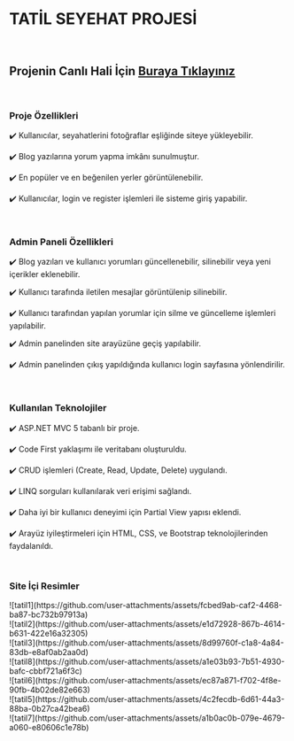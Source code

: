<h1>TATİL SEYEHAT PROJESİ</h1>
<br>
<h2>Projenin Canlı Hali İçin <a href="http://travelblog.somee.com/">Buraya Tıklayınız</a></h2>
<br/>
<h3>Proje Özellikleri</h3>
<p>✔️ Kullanıcılar, seyahatlerini fotoğraflar eşliğinde siteye yükleyebilir.</p>
<p>✔️ Blog yazılarına yorum yapma imkânı sunulmuştur.</p>
<p>✔️ En popüler ve en beğenilen yerler görüntülenebilir.</p>
<p>✔️ Kullanıcılar, login ve register işlemleri ile sisteme giriş yapabilir.</p>
<br>
<h3>Admin Paneli Özellikleri</h3>
<p>✔️ Blog yazıları ve kullanıcı yorumları güncellenebilir, silinebilir veya yeni içerikler eklenebilir.</p>
<p>✔️ Kullanıcı tarafında iletilen mesajlar görüntülenip silinebilir. </p>
<p>✔️ Kullanıcı tarafından yapılan yorumlar için silme ve güncelleme işlemleri yapılabilir.</p>
<p>✔️ Admin panelinden site arayüzüne geçiş yapılabilir.</p>
<p>✔️ Admin panelinden çıkış yapıldığında kullanıcı login sayfasına yönlendirilir.</p>
<br />
<h3>Kullanılan Teknolojiler</h3>
<p>✔️ ASP.NET MVC 5 tabanlı bir proje.</p>
<p>✔️ Code First yaklaşımı ile veritabanı oluşturuldu.</p>
<p>✔️ CRUD işlemleri (Create, Read, Update, Delete) uygulandı.</p>
<p>✔️ LINQ sorguları kullanılarak veri erişimi sağlandı.</p>
<p>✔️ Daha iyi bir kullanıcı deneyimi için Partial View yapısı eklendi.</p>
<p>✔️ Arayüz iyileştirmeleri için HTML, CSS, ve Bootstrap teknolojilerinden faydalanıldı.</p>
<br/>

<h3>Site İçi Resimler</h3>
![tatil1](https://github.com/user-attachments/assets/fcbed9ab-caf2-4468-ba87-bc732b97913a)
<br>
![tatil2](https://github.com/user-attachments/assets/e1d72928-867b-4614-b631-422e16a32305)
<br>
![tatil3](https://github.com/user-attachments/assets/8d99760f-c1a8-4a84-83db-e8af0ab2aa0d)
<br>
![tatil8](https://github.com/user-attachments/assets/a1e03b93-7b51-4930-bafc-cbbf721a6f3c)
<br>
![tatil6](https://github.com/user-attachments/assets/ec87a871-f702-4f8e-90fb-4b02de82e663)
<br>
![tatil5](https://github.com/user-attachments/assets/4c2fecdb-6d61-44a3-88ba-0b27ca42bea6)
<br>
![tatil7](https://github.com/user-attachments/assets/a1b0ac0b-079e-4679-a060-e80606c1e78b)


